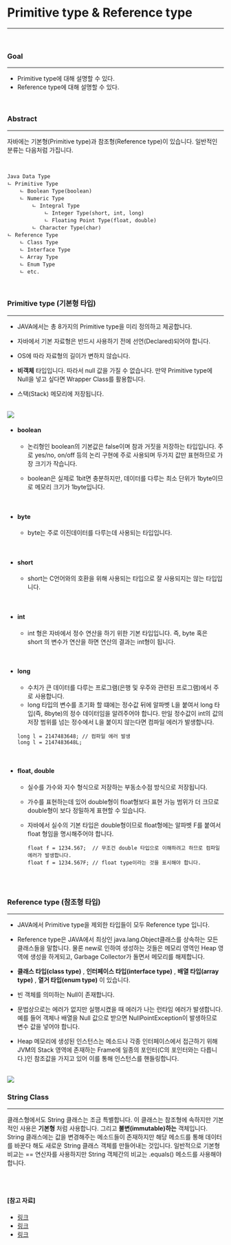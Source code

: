 # Primitive type & Reference type

---

<br>

### Goal
---

- Primitive type에 대해 설명할 수 있다.
- Reference type에 대해 설명할 수 있다.

<br>

### Abstract
---

자바에는 기본형(Primitive type)과 참조형(Reference type)이 있습니다. 일반적인 분류는 다음처럼 가집니다.

<br>

```
Java Data Type 
ㄴ Primitive Type
    ㄴ Boolean Type(boolean)
    ㄴ Numeric Type
        ㄴ Integral Type
            ㄴ Integer Type(short, int, long)
            ㄴ Floating Point Type(float, double)
        ㄴ Character Type(char)
ㄴ Reference Type
    ㄴ Class Type
    ㄴ Interface Type
    ㄴ Array Type
    ㄴ Enum Type
    ㄴ etc.
```

<br>

### Primitive type (기본형 타입)
---

- JAVA에서는 총 8가지의 Primitive type을 미리 정의하고 제공합니다.

- 자바에서 기본 자료형은 반드시 사용하기 전에 선언(Declared)되어야 합니다.

- OS에 따라 자료형의 길이가 변하지 않습니다.

- **비객체** 타입입니다. 따라서 null 값을 가질 수 없습니다. 만약 Primitive type에 Null을 넣고 싶다면 Wrapper Class를 활용합니다.

- 스택(Stack) 메모리에 저장됩니다.

<br>

<img src="https://github.com/GimunLee/tech-refrigerator/raw/master/Language/JAVA/resources/java-type-001.png">

<br>

- #### boolean

  - 논리형인 boolean의 기본값은 false이며 참과 거짓을 저장하는 타입입니다. 주로 yes/no, on/off 등의 논리 구현에 주로 사용되며 두가지 값만 표현하므로 가장 크기가 작습니다.

  - boolean은 실제로 1bit면 충분하지만, 데이터를 다루는 최소 단위가 1byte이므로 메모리 크기가 1byte입니다.

<br>

- #### byte

  - byte는 주로 이진데이터를 다루는데 사용되는 타입입니다.

<br>

- #### short

  - short는 C언어와의 호환을 위해 사용되는 타입으로 잘 사용되지는 않는 타입입니다.

<br>

- #### int

  - int 형은 자바에서 정수 연산을 하기 위한 기본 타입입니다. 즉, byte 혹은 short 의 변수가 연산을 하면 연산의 결과는 int형이 됩니다.

<br>

- #### long

  - 수치가 큰 데이터를 다루는 프로그램(은행 및 우주와 관련된 프로그램)에서 주로 사용합니다.
  - long 타입의 변수를 초기화 할 떄에는 정수값 뒤에 알파벳 L을 붙여서 long 타입(즉, 8byte)의 정수 데이터임을 알려주어야 합니다. 만일 정수값이 int의 값의 저장 범위를 넘는 정수에서 L을 붙이지 않는다면 컴파일 에러가 발생합니다.

  ```
  long l = 2147483648; // 컴파일 에러 발생
  long l = 2147483648L;
  ```

<br>

- #### float, double

  - 실수를 가수와 지수 형식으로 저장하는 부동소수점 방식으로 저장됩니다.

  - 가수를 표현하는데 있어 double형이 float형보다 표현 가능 범위가 더 크므로 double형이 보다 정밀하게 표현할 수 있습니다.

  - 자바에서 실수의 기본 타입은 double형이므로 float형에는 알파벳 F를 붙여서 float 형임을 명시해주어야 합니다.

    ```
    float f = 1234.567;  // 무조건 double 타입으로 이해하려고 하므로 컴파일 에러가 발생합니다.
    float f = 1234.567F; // float type이라는 것을 표시해야 합니다.
    ```

<br>

<br>

### Reference type (참조형 타입)
---

- JAVA에서 Primitive type을 제외한 타입들이 모두 Reference type 입니다.
- Reference type은 JAVA에서 최상인 java.lang.Object클래스를 상속하는 모든 클래스들을 말합니다. 물론 new로 인하여 생성하는 것들은 메모리 영역인 Heap 영역에 생성을 하게되고, Garbage Collector가 돌면서 메모리를 해제합니다.

- **클래스 타입(class type)** , **인터페이스 타입(interface type)** , **배열 타입(array type)** , **열거 타입(enum type)** 이 있습니다.

- 빈 객체를 의미하는 Null이 존재합니다.

- 문법상으로는 에러가 없지만 실행시켰을 때 에러가 나는 런타임 에러가 발생합니다. 예를 들어 객체나 배열을 Null 값으로 받으면 NullPointException이 발생하므로 변수 값을 넣어야 합니다.

- Heap 메모리에 생성된 인스턴스는 메소드나 각종 인터페이스에서 접근하기 위해 JVM의 Stack 영역에 존재하는 Frame에 일종의 포인터(C의 포인터와는 다릅니다.)인 참조값을 가지고 있어 이를 통해 인스턴스를 핸들링합니다.

<br>

<img src="https://github.com/GimunLee/tech-refrigerator/raw/master/Language/JAVA/resources/java-type-002.png">

<br>

### String Class
---

클래스형에서도 String 클래스는 조금 특별합니다. 이 클래스는 참조형에 속하지만 기본적인 사용은 **기본형** 처럼 사용합니다. 그리고 **불변(immutable)하는** 객체입니다. String 클래스에는 값을 변경해주는 메소드들이 존재하지만 해당 메소드를 통해 데이터를 바꾼다 해도 새로운 String 클래스 객체를 만들어내는 것입니다. 일반적으로 기본형 비교는 == 연산자를 사용하지만 String 객체간의 비교는 .equals() 메소드를 사용해야 합니다.

<br>

<br>

#### [참고 자료]

- [링크](https://satyee.blog.me/140127143696)
- [링크](https://jdm.kr/blog/213)
- [링크](https://m.blog.naver.com/PostView.nhn?blogId=yingbbang&logNo=221310991064&proxyReferer=https%3A%2F%2Fwww.google.com%2F)